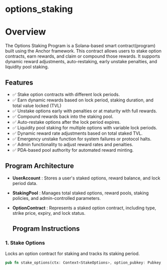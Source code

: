 # options_staking

# Overview
The Options Staking Program is a Solana-based smart contract(program) built using the Anchor framework. This contract allows users to stake option contracts, earn rewards, and claim or compound those rewards. It supports dynamic reward adjustments, auto-restaking, early unstake penalties, and liquidity pool staking.

## Features

- ✅ Stake option contracts with different lock periods.
- ✅ Earn dynamic rewards based on lock period, staking duration, and total value locked (TVL)
- ✅ Unstake options early with penalties or at maturity with full rewards.
- ✅ Compound rewards back into the staking pool.
- ✅ Auto-restake options after the lock period expires.
- ✅ Liquidity pool staking for multiple options with variable lock periods.
- ✅ Dynamic reward rate adjustments based on total staked TVL.
- ✅ Emergency unstake function for system failures or protocol halts.
- ✅ Admin functionality to adjust reward rates and penalties.
- ✅ PDA-based pool authority for automated reward minting.

## Program Architecture

- **UserAccount** : Stores a user's staked options, reward balance, and lock period data.

- **StakingPool** : Manages total staked options, reward pools, staking policies, and admin-controlled parameters.

- **OptionContract** : Represents a staked option contract, including type, strike price, expiry, and lock status.

  ## Program Instructions

### 1. **Stake Options**

Locks an option contract for staking and tracks its staking period.

```rust
pub fn stake_options(ctx: Context<StakeOptions>, option_pubkey: Pubkey, lock_period: u64, option_type: u8) -> Result<()>




